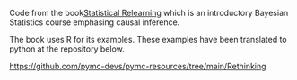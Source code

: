 
Code from the book<a href=https://xcelab.net/rm/statistical-rethinking/>Statistical Relearning</a> which is an introductory Bayesian Statistics course emphasing causal inference.

The book uses R for its examples. These examples have been translated to python at the repository below.


https://github.com/pymc-devs/pymc-resources/tree/main/Rethinking
